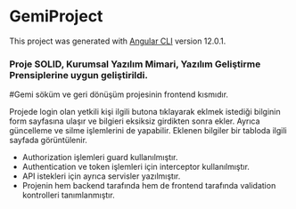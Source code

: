 # GemiProject

This project was generated with [Angular CLI](https://github.com/angular/angular-cli) version 12.0.1.


 ### Proje SOLID, Kurumsal Yazılım Mimari, Yazılım Geliştirme Prensiplerine uygun geliştirildi.
 
#Gemi söküm ve geri dönüşüm projesinin frontend kısmıdır.

Projede login olan yetkili kişi ilgili butona tıklayarak eklmek istediği bilginin form sayfasına ulaşır ve bilgieri eksiksiz girdikten sonra ekler. 
Ayrıca güncelleme ve silme işlemlerini de yapabilir. Eklenen bilgiler bir tabloda ilgili sayfada görüntülenir.

* Authorization işlemleri guard kullanılmıştır.
* Authentication ve token işlemleri için interceptor kullanılmıştır.
* API istekleri için ayrıca servisler yazılmıştır. 
* Projenin hem backend tarafında hem de frontend tarafında validation kontrolleri tanımlanmıştır.


